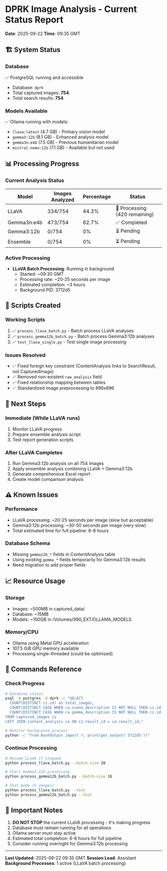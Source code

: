 # DPRK Image Analysis - Current Status Report
**Date**: 2025-09-22
**Time**: 09:35 GMT

## 🏗️ System Status

### Database
✅ PostgreSQL running and accessible
- Database: `dprk`
- Total captured images: **754**
- Total search results: **754**

### Models Available
✅ Ollama running with models:
- `llava:latest` (4.7 GB) - Primary vision model
- `gemma3:12b` (8.1 GB) - Enhanced analysis model
- `gemma3n:e4b` (7.5 GB) - Previous humanitarian model
- `mistral-nemo:12b` (7.1 GB) - Available but not used

## 📊 Processing Progress

### Current Analysis Status
| Model | Images Analyzed | Percentage | Status |
|-------|----------------|------------|--------|
| LLaVA | 334/754 | 44.3% | 🔄 Processing (420 remaining) |
| Gemma3n:e4b | 473/754 | 62.7% | ✅ Completed |
| Gemma3:12b | 0/754 | 0% | ⏳ Pending |
| Ensemble | 0/754 | 0% | ⏳ Pending |

### Active Processing
- **LLaVA Batch Processing**: Running in background
  - Started: ~09:30 GMT
  - Processing rate: ~20-25 seconds per image
  - Estimated completion: ~3 hours
  - Background PID: 3712d5

## 📝 Scripts Created

### Working Scripts
1. ✅ `process_llava_batch.py` - Batch process LLaVA analyses
2. ✅ `process_gemma12b_batch.py` - Batch process Gemma3:12b analyses
3. ✅ `test_llava_single.py` - Test single image processing

### Issues Resolved
- ✅ Fixed foreign key constraint (ContentAnalysis links to SearchResult, not CapturedImage)
- ✅ Removed non-existent `raw_analysis` field
- ✅ Fixed relationship mapping between tables
- ✅ Standardized image preprocessing to 896x896

## 🎯 Next Steps

### Immediate (While LLaVA runs)
1. Monitor LLaVA progress
2. Prepare ensemble analysis script
3. Test report generation scripts

### After LLaVA Completes
1. Run Gemma3:12b analysis on all 754 images
2. Apply ensemble analysis combining LLaVA + Gemma3:12b
3. Generate comprehensive Excel report
4. Create model comparison analysis

## ⚠️ Known Issues

### Performance
- LLaVA processing: ~20-25 seconds per image (slow but acceptable)
- Gemma3:12b processing: ~30-50 seconds per image (very slow)
- Total estimated time for full pipeline: 6-8 hours

### Database Schema
- Missing `gemma12b_*` fields in ContentAnalysis table
- Using existing `gemma_*` fields temporarily for Gemma3:12b results
- Need migration to add proper fields

## 📈 Resource Usage

### Storage
- Images: ~500MB in captured_data/
- Database: ~15MB
- Models: ~100GB in /Volumes/990_EXT/OLLAMA_MODELS

### Memory/CPU
- Ollama using Metal GPU acceleration
- 107.5 GiB GPU memory available
- Processing single-threaded (could be optimized)

## 🔧 Commands Reference

### Check Progress
```bash
# Database status
psql -U postgres -d dprk -c "SELECT
  COUNT(DISTINCT ci.id) as total_images,
  COUNT(DISTINCT CASE WHEN ca.scene_description IS NOT NULL THEN ci.id END) as with_llava,
  COUNT(DISTINCT CASE WHEN ca.gemma_description IS NOT NULL THEN ci.id END) as with_gemma
FROM captured_images ci
LEFT JOIN content_analysis ca ON ci.result_id = ca.result_id;"

# Monitor background process
python -c "from BashOutput import *; print(get_output('3712d5'))"
```

### Continue Processing
```bash
# Resume LLaVA if stopped
python process_llava_batch.py --batch-size 20

# Start Gemma3:12b processing
python process_gemma12b_batch.py --batch-size 10

# Test mode (5 images)
python process_llava_batch.py --test
python process_gemma12b_batch.py --test
```

## 📌 Important Notes

1. **DO NOT STOP** the current LLaVA processing - it's making progress
2. Database must remain running for all operations
3. Ollama server must stay active
4. Estimated total completion: 6-8 hours for full pipeline
5. Consider running overnight for Gemma3:12b processing

---
**Last Updated**: 2025-09-22 09:35 GMT
**Session Lead**: Assistant
**Background Processes**: 1 active (LLaVA batch processing)
